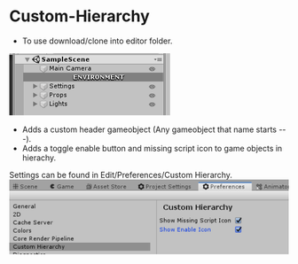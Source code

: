 # Custom-Hierarchy

* To use download/clone into editor folder.

![Show Case](/images/showcase.png)

* Adds a custom header gameobject (Any gameobject that name starts ---).
* Adds a toggle enable button and missing script icon to game objects in hierachy.

Settings can be found in Edit/Preferences/Custom Hierarchy.
![Show Case](/images/settings.png)
